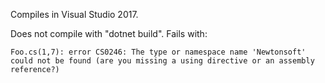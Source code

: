 Compiles in Visual Studio 2017.

Does not compile with "dotnet build". Fails with:

    Foo.cs(1,7): error CS0246: The type or namespace name 'Newtonsoft' could not be found (are you missing a using directive or an assembly reference?)
